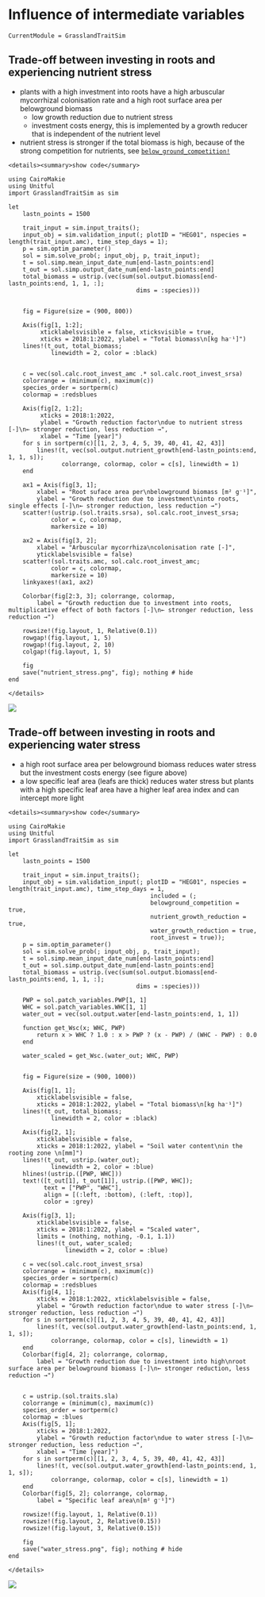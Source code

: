 # Influence of intermediate variables

```@meta
CurrentModule = GrasslandTraitSim
```

## Trade-off between investing in roots and experiencing nutrient stress

- plants with a high investment into roots have a high arbuscular mycorrhizal colonisation rate and a high root surface area per belowground biomass
    - low growth reduction due to nutrient stress    
    - investment costs energy, this is implemented by a growth reducer that is independent of the nutrient level    
- nutrient stress is stronger if the total biomass is high, because of the strong competition for nutrients, see [`below_ground_competition!`](@ref)


```@raw html
<details><summary>show code</summary>
```

```@example
using CairoMakie
using Unitful
import GrasslandTraitSim as sim

let
    lastn_points = 1500

    trait_input = sim.input_traits();
    input_obj = sim.validation_input(; plotID = "HEG01", nspecies = length(trait_input.amc), time_step_days = 1);
    p = sim.optim_parameter()
    sol = sim.solve_prob(; input_obj, p, trait_input);
    t = sol.simp.mean_input_date_num[end-lastn_points:end]
    t_out = sol.simp.output_date_num[end-lastn_points:end]
    total_biomass = ustrip.(vec(sum(sol.output.biomass[end-lastn_points:end, 1, 1, :]; 
                                    dims = :species)))


    fig = Figure(size = (900, 800))

    Axis(fig[1, 1:2];
         xticklabelsvisible = false, xticksvisible = true,
         xticks = 2018:1:2022, ylabel = "Total biomass\n[kg ha⁻¹]")
    lines!(t_out, total_biomass;
            linewidth = 2, color = :black)


    c = vec(sol.calc.root_invest_amc .* sol.calc.root_invest_srsa)
    colorrange = (minimum(c), maximum(c))
    species_order = sortperm(c)
    colormap = :redsblues

    Axis(fig[2, 1:2];
         xticks = 2018:1:2022,
         ylabel = "Growth reduction factor\ndue to nutrient stress [-]\n← stronger reduction, less reduction →",
         xlabel = "Time [year]")
    for s in sortperm(c)[[1, 2, 3, 4, 5, 39, 40, 41, 42, 43]]
        lines!(t, vec(sol.output.nutrient_growth[end-lastn_points:end, 1, 1, s]);
               colorrange, colormap, color = c[s], linewidth = 1)
    end

    ax1 = Axis(fig[3, 1];
        xlabel = "Root suface area per\nbelowground biomass [m² g⁻¹]",
        ylabel = "Growth reduction due to investment\ninto roots, single effects [-]\n← stronger reduction, less reduction →")
    scatter!(ustrip.(sol.traits.srsa), sol.calc.root_invest_srsa;
            color = c, colormap,
            markersize = 10)

    ax2 = Axis(fig[3, 2];
        xlabel = "Arbuscular mycorrhiza\ncolonisation rate [-]",
        yticklabelsvisible = false)
    scatter!(sol.traits.amc, sol.calc.root_invest_amc;
            color = c, colormap,
            markersize = 10)
    linkyaxes!(ax1, ax2)

    Colorbar(fig[2:3, 3]; colorrange, colormap,
        label = "Growth reduction due to investment into roots, multiplicative effect of both factors [-]\n← stronger reduction, less reduction →")

    rowsize!(fig.layout, 1, Relative(0.1))
    rowgap!(fig.layout, 1, 5)
    rowgap!(fig.layout, 2, 10)
    colgap!(fig.layout, 1, 5)

    fig
    save("nutrient_stress.png", fig); nothing # hide
end
```

```@raw html
</details>
```

![](nutrient_stress.png)


## Trade-off between investing in roots and experiencing water stress

- a high root surface area per belowground biomass reduces water stress but the investment costs energy (see figure above)
- a low specific leaf area (leafs are thick) reduces water stress but plants with a high specific leaf area have a higher leaf area index and can intercept more light

```@raw html
<details><summary>show code</summary>
```

```@example
using CairoMakie
using Unitful
import GrasslandTraitSim as sim

let
    lastn_points = 1500

    trait_input = sim.input_traits();
    input_obj = sim.validation_input(; plotID = "HEG01", nspecies = length(trait_input.amc), time_step_days = 1,
                                        included = (;
                                        belowground_competition = true,
                                        nutrient_growth_reduction = true,
                                        water_growth_reduction = true,
                                        root_invest = true));
    p = sim.optim_parameter()
    sol = sim.solve_prob(; input_obj, p, trait_input);
    t = sol.simp.mean_input_date_num[end-lastn_points:end]
    t_out = sol.simp.output_date_num[end-lastn_points:end]
    total_biomass = ustrip.(vec(sum(sol.output.biomass[end-lastn_points:end, 1, 1, :];
                                    dims = :species)))

    PWP = sol.patch_variables.PWP[1, 1]
    WHC = sol.patch_variables.WHC[1, 1]
    water_out = vec(sol.output.water[end-lastn_points:end, 1, 1])

    function get_Wsc(x; WHC, PWP)
        return x > WHC ? 1.0 : x > PWP ? (x - PWP) / (WHC - PWP) : 0.0
    end

    water_scaled = get_Wsc.(water_out; WHC, PWP)


    fig = Figure(size = (900, 1000))

    Axis(fig[1, 1];
        xticklabelsvisible = false, 
        xticks = 2018:1:2022, ylabel = "Total biomass\n[kg ha⁻¹]")
    lines!(t_out, total_biomass;
            linewidth = 2, color = :black)

    Axis(fig[2, 1];
        xticklabelsvisible = false, 
        xticks = 2018:1:2022, ylabel = "Soil water content\nin the rooting zone \n[mm]")
    lines!(t_out, ustrip.(water_out);
            linewidth = 2, color = :blue)
    hlines!(ustrip.([PWP, WHC]))
    text!([t_out[1], t_out[1]], ustrip.([PWP, WHC]);
          text = ["PWP", "WHC"],
          align = [(:left, :bottom), (:left, :top)],
          color = :grey)

    Axis(fig[3, 1];
        xticklabelsvisible = false, 
        xticks = 2018:1:2022, ylabel = "Scaled water",
        limits = (nothing, nothing, -0.1, 1.1))
        lines!(t_out, water_scaled;
                linewidth = 2, color = :blue)

    c = vec(sol.calc.root_invest_srsa)
    colorrange = (minimum(c), maximum(c))
    species_order = sortperm(c)
    colormap = :redsblues
    Axis(fig[4, 1];
        xticks = 2018:1:2022, xticklabelsvisible = false, 
        ylabel = "Growth reduction factor\ndue to water stress [-]\n← stronger reduction, less reduction →")
    for s in sortperm(c)[[1, 2, 3, 4, 5, 39, 40, 41, 42, 43]]
        lines!(t, vec(sol.output.water_growth[end-lastn_points:end, 1, 1, s]);
            colorrange, colormap, color = c[s], linewidth = 1)
    end
    Colorbar(fig[4, 2]; colorrange, colormap,
        label = "Growth reduction due to investment into high\nroot surface area per belowground biomass [-]\n← stronger reduction, less reduction →")


    c = ustrip.(sol.traits.sla)
    colorrange = (minimum(c), maximum(c))
    species_order = sortperm(c)
    colormap = :blues
    Axis(fig[5, 1];
        xticks = 2018:1:2022,
        ylabel = "Growth reduction factor\ndue to water stress [-]\n← stronger reduction, less reduction →",
        xlabel = "Time [year]")
    for s in sortperm(c)[[1, 2, 3, 4, 5, 39, 40, 41, 42, 43]]
        lines!(t, vec(sol.output.water_growth[end-lastn_points:end, 1, 1, s]);
            colorrange, colormap, color = c[s], linewidth = 1)
    end
    Colorbar(fig[5, 2]; colorrange, colormap,
        label = "Specific leaf area\n[m² g⁻¹]")

    rowsize!(fig.layout, 1, Relative(0.1))
    rowsize!(fig.layout, 2, Relative(0.15))
    rowsize!(fig.layout, 3, Relative(0.15))

    fig
    save("water_stress.png", fig); nothing # hide
end
```

```@raw html
</details>
```

![](water_stress.png)